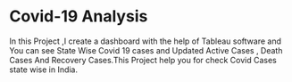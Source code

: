 # Covid-19 Analysis


In this Project ,I create a dashboard with the help of Tableau software and You can see State Wise Covid 19 cases and Updated Active Cases , Death Cases And Recovery Cases.This Project help you for check Covid Cases state wise in India.
